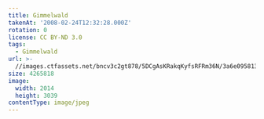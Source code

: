 ```yaml
---
title: Gimmelwald
takenAt: '2008-02-24T12:32:28.000Z'
rotation: 0
license: CC BY-ND 3.0
tags:
  - Gimmelwald
url: >-
  //images.ctfassets.net/bncv3c2gt878/5DCgAsKRakqKyfsRFRm36N/3a6e0958136c45a746886bc07953ad27/gimmelwald_4559714285_o
size: 4265818
image:
  width: 2014
  height: 3039
contentType: image/jpeg
---
```


